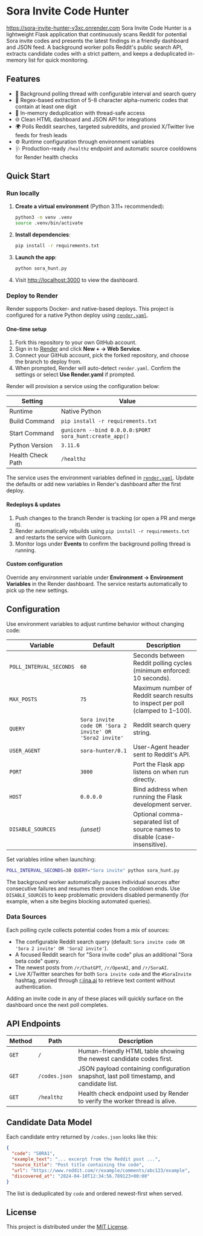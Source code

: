 # Sora Invite Code Hunter
https://sora-invite-hunter-v3xc.onrender.com
Sora Invite Code Hunter is a lightweight Flask application that continuously scans Reddit for potential Sora invite codes and presents the latest findings in a friendly dashboard and JSON feed. A background worker polls Reddit's public search API, extracts candidate codes with a strict pattern, and keeps a deduplicated in-memory list for quick monitoring.

## Features

- 🔁 Background polling thread with configurable interval and search query
- 🔎 Regex-based extraction of 5–8 character alpha-numeric codes that contain at least one digit
- 🧠 In-memory deduplication with thread-safe access
- 🌐 Clean HTML dashboard and JSON API for integrations
- 🌍 Polls Reddit searches, targeted subreddits, and proxied X/Twitter live feeds for fresh leads
- ⚙️ Runtime configuration through environment variables
- 🩺 Production-ready `/healthz` endpoint and automatic source cooldowns for Render health checks

## Quick Start

### Run locally

1. **Create a virtual environment** (Python 3.11+ recommended):
   ```bash
   python3 -m venv .venv
   source .venv/bin/activate
   ```
2. **Install dependencies**:
   ```bash
   pip install -r requirements.txt
   ```
3. **Launch the app**:
   ```bash
   python sora_hunt.py
   ```
4. Visit [http://localhost:3000](http://localhost:3000) to view the dashboard.

### Deploy to Render

Render supports Docker- and native-based deploys. This project is configured for a native Python deploy using [`render.yaml`](render.yaml).

#### One-time setup

1. Fork this repository to your own GitHub account.
2. Sign in to [Render](https://render.com) and click **New + → Web Service**.
3. Connect your GitHub account, pick the forked repository, and choose the branch to deploy from.
4. When prompted, Render will auto-detect `render.yaml`. Confirm the settings or select **Use Render.yaml** if prompted.

Render will provision a service using the configuration below:

| Setting | Value |
| --- | --- |
| Runtime | Native Python |
| Build Command | `pip install -r requirements.txt` |
| Start Command | `gunicorn --bind 0.0.0.0:$PORT sora_hunt:create_app()` |
| Python Version | `3.11.6` |
| Health Check Path | `/healthz` |

The service uses the environment variables defined in [`render.yaml`](render.yaml). Update the defaults or add new variables in Render's dashboard after the first deploy.

#### Redeploys & updates

1. Push changes to the branch Render is tracking (or open a PR and merge it).
2. Render automatically rebuilds using `pip install -r requirements.txt` and restarts the service with Gunicorn.
3. Monitor logs under **Events** to confirm the background polling thread is running.

#### Custom configuration

Override any environment variable under **Environment → Environment Variables** in the Render dashboard. The service restarts automatically to pick up the new settings.

## Configuration

Use environment variables to adjust runtime behavior without changing code:

| Variable | Default | Description |
| --- | --- | --- |
| `POLL_INTERVAL_SECONDS` | `60` | Seconds between Reddit polling cycles (minimum enforced: 10 seconds). |
| `MAX_POSTS` | `75` | Maximum number of Reddit search results to inspect per poll (clamped to 1–100). |
| `QUERY` | `Sora invite code OR 'Sora 2 invite' OR 'Sora2 invite'` | Reddit search query string. |
| `USER_AGENT` | `sora-hunter/0.1` | User-Agent header sent to Reddit's API. |
| `PORT` | `3000` | Port the Flask app listens on when run directly. |
| `HOST` | `0.0.0.0` | Bind address when running the Flask development server. |
| `DISABLE_SOURCES` | _(unset)_ | Optional comma-separated list of source names to disable (case-insensitive). |

Set variables inline when launching:

```bash
POLL_INTERVAL_SECONDS=30 QUERY="Sora invite" python sora_hunt.py
```

The background worker automatically pauses individual sources after consecutive failures and resumes them once the cooldown ends. Use `DISABLE_SOURCES` to keep problematic providers disabled permanently (for example, when a site begins blocking automated queries).

### Data Sources

Each polling cycle collects potential codes from a mix of sources:

- The configurable Reddit search query (default: `Sora invite code OR 'Sora 2 invite' OR 'Sora2 invite'`).
- A focused Reddit search for "Sora invite code" plus an additional "Sora beta code" query.
- The newest posts from `/r/ChatGPT`, `/r/OpenAI`, and `/r/SoraAI`.
- Live X/Twitter searches for both `Sora invite code` and the `#SoraInvite` hashtag, proxied through [r.jina.ai](https://r.jina.ai/) to retrieve text content without authentication.

Adding an invite code in any of these places will quickly surface on the dashboard once the next poll completes.

## API Endpoints

| Method | Path | Description |
| --- | --- | --- |
| `GET` | `/` | Human-friendly HTML table showing the newest candidate codes first. |
| `GET` | `/codes.json` | JSON payload containing configuration snapshot, last poll timestamp, and candidate list. |
| `GET` | `/healthz` | Health check endpoint used by Render to verify the worker thread is alive. |

## Candidate Data Model

Each candidate entry returned by `/codes.json` looks like this:

```json
{
  "code": "S0RA1",
  "example_text": "... excerpt from the Reddit post ...",
  "source_title": "Post title containing the code",
  "url": "https://www.reddit.com/r/example/comments/abc123/example",
  "discovered_at": "2024-04-10T12:34:56.789123+00:00"
}
```

The list is deduplicated by `code` and ordered newest-first when served.

## License

This project is distributed under the [MIT License](LICENSE).
